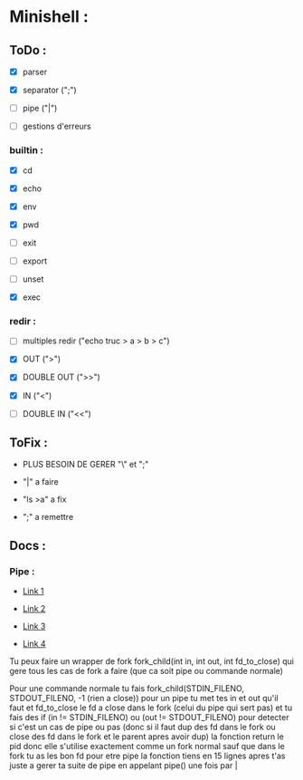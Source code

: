 # Minishell :


## ToDo :


- [x] parser

- [x] separator (";")

- [ ] pipe ("|")

- [ ] gestions d'erreurs


### builtin :


- [x] cd

- [x] echo

- [x] env

- [x] pwd

- [ ] exit

- [ ] export

- [ ] unset

- [x] exec


### redir :

- [ ] multiples redir ("echo truc > a > b > c")

- [x] OUT (">")

- [x] DOUBLE OUT (">>")

- [x] IN ("<")

- [ ] DOUBLE IN ("<<")


## ToFix :

- PLUS BESOIN DE GERER "\\" et ";"

- "|" a faire

- "ls >a" a fix

- ";" a remettre

## Docs :


### Pipe :

- [Link 1](http://www.zeitoun.net/articles/communication-par-tuyau/start\n)

- [Link 2](http://www.zeitoun.net/_media/articles/communication-par-tuyau/stdxxx_2.png\n)

- [Link 3](http://www.rozmichelle.com/pipes-forks-dups/\n)

- [Link 4](https://tldp.org/LDP/lpg/node11.html\n)

Tu peux faire un wrapper de fork fork_child(int in, int out, int fd_to_close) qui gere tous les cas de fork a faire (que ca soit pipe ou commande normale)

Pour une commande normale tu fais fork_child(STDIN_FILENO, STDOUT_FILENO, -1 (rien a close))
pour un pipe tu met tes in et out qu'il faut et fd_to_close le fd a close dans le fork (celui du pipe qui sert pas) et tu fais des if (in != STDIN_FILENO) ou (out != STDOUT_FILENO) pour detecter si c'est un cas de pipe ou pas (donc si il faut dup des fd dans le fork ou close des fd dans le fork et le parent apres avoir dup)
la fonction return le pid donc elle s'utilise exactement comme un fork normal sauf que dans le fork tu as les bon fd pour etre pipe
la fonction tiens en 15 lignes apres t'as juste a gerer ta suite de pipe en appelant pipe() une fois par |